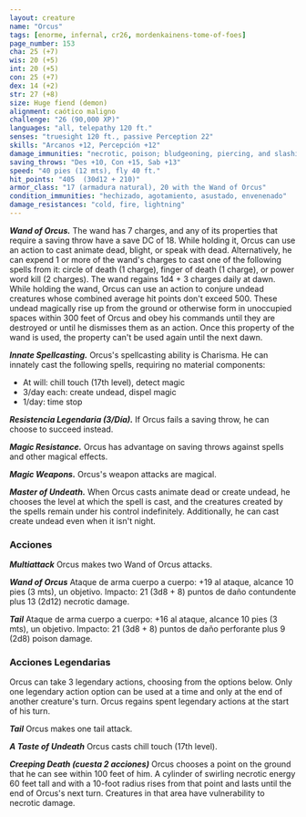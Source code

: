 ```yaml
---
layout: creature
name: "Orcus"
tags: [enorme, infernal, cr26, mordenkainens-tome-of-foes]
page_number: 153
cha: 25 (+7)
wis: 20 (+5)
int: 20 (+5)
con: 25 (+7)
dex: 14 (+2)
str: 27 (+8)
size: Huge fiend (demon)
alignment: caótico maligno
challenge: "26 (90,000 XP)"
languages: "all, telepathy 120 ft."
senses: "truesight 120 ft., passive Perception 22"
skills: "Arcanos +12, Percepción +12"
damage_immunities: "necrotic, poison; bludgeoning, piercing, and slashing from nonmagical attacks"
saving_throws: "Des +10, Con +15, Sab +13"
speed: "40 pies (12 mts), fly 40 ft."
hit_points: "405  (30d12 + 210)"
armor_class: "17 (armadura natural), 20 with the Wand of Orcus"
condition_immunities: "hechizado, agotamiento, asustado, envenenado"
damage_resistances: "cold, fire, lightning"
---
```


***Wand of Orcus.*** The wand has 7 charges, and any of its properties that require a saving throw have a save DC of 18. While holding it, Orcus can use an action to cast animate dead, blight, or speak with dead. Alternatively, he can expend 1 or more of the wand's charges to cast one of the following spells from it: circle of death (1 charge), finger of death (1 charge), or power word kill (2 charges). The wand regains 1d4 + 3 charges daily at dawn.
While holding the wand, Orcus can use an action to conjure undead creatures whose combined average hit points don't exceed 500. These undead magically rise up from the ground or otherwise form in unoccupied spaces within 300 feet of Orcus and obey his commands until they are destroyed or until he dismisses them as an action. Once this property of the wand is used, the property can't be used again until the next dawn.

***Innate Spellcasting.*** Orcus's spellcasting ability is Charisma. He can innately cast the following spells, requiring no material components:
* At will: chill touch (17th level), detect magic
* 3/day each: create undead, dispel magic
* 1/day: time stop

***Resistencia Legendaria (3/Día).*** If Orcus fails a saving throw, he can choose to succeed instead.

***Magic Resistance.*** Orcus has advantage on saving throws against spells and other magical effects.

***Magic Weapons.*** Orcus's weapon attacks are magical.

***Master of Undeath.*** When Orcus casts animate dead or create undead, he chooses the level at which the spell is cast, and the creatures created by the spells remain under his control indefinitely. Additionally, he can cast create undead even when it isn't night.

### Acciones

***Multiattack*** Orcus makes two Wand of Orcus attacks.

***Wand of Orcus*** Ataque de arma cuerpo a cuerpo: +19 al ataque, alcance 10 pies (3 mts), un objetivo. Impacto: 21 (3d8 + 8) puntos de daño contundente plus 13 (2d12) necrotic damage.

***Tail*** Ataque de arma cuerpo a cuerpo: +16 al ataque, alcance 10 pies (3 mts), un objetivo. Impacto: 21 (3d8 + 8) puntos de daño perforante plus 9 (2d8) poison damage.

### Acciones Legendarias

Orcus can take 3 legendary actions, choosing from the options below. Only one legendary action option can be used at a time and only at the end of another creature's turn. Orcus regains spent legendary actions at the start of his turn.

***Tail*** Orcus makes one tail attack.

***A Taste of Undeath*** Orcus casts chill touch (17th level).

***Creeping Death (cuesta 2 acciones)*** Orcus chooses a point on the ground that he can see within 100 feet of him. A cylinder of swirling necrotic energy 60 feet tall and with a 10-foot radius rises from that point and lasts until the end of Orcus's next turn. Creatures in that area have vulnerability to necrotic damage.